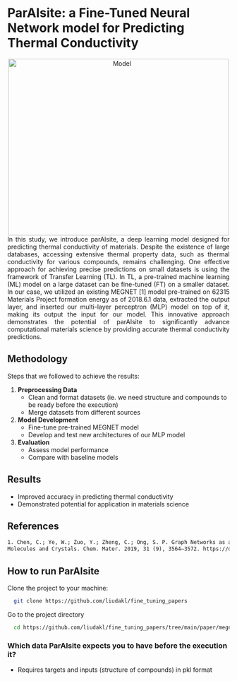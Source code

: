 # ParAIsite: a Fine-Tuned Neural Network model for Predicting Thermal Conductivity


<div align="center">
<img src="https://github.com/liudakl/fine_tuning_papers/blob/main/paper/ParAIsite.png?raw=true" alt="Model" width="500" height="400">
</div>

<div style="text-align: justify;">
In this study, we introduce parAIsite, a deep learning model designed for predicting thermal conductivity of materials. Despite the existence of large databases, accessing extensive thermal property data, such as thermal conductivity for various compounds, remains challenging. One effective approach for achieving precise predictions on small datasets is using the framework of Transfer Learning (TL). In TL, a pre-trained machine learning (ML) model on a large dataset can be fine-tuned (FT) on a smaller dataset. In our case, we utilized an existing MEGNET [1] model pre-trained on 62315 Materials Project formation energy as of 2018.6.1 data, extracted the output layer, and inserted our multi-layer perceptron (MLP) model on top of it, making its output the input for our model. This innovative approach demonstrates the potential of parAIsite to significantly advance computational materials science by providing accurate thermal conductivity predictions.
</div>

## Methodology 

Steps that we followed to achieve the results: 

1. **Preprocessing Data**
   - Clean and format datasets (ie. we need structure and compounds to be ready before the execution)
   - Merge datasets from different sources
2. **Model Development**
   - Fine-tune pre-trained MEGNET model 
   - Develop and test new architectures of our MLP model 
3. **Evaluation**
   - Assess model performance
   - Compare with baseline models

## Results

- Improved accuracy in predicting thermal conductivity
- Demonstrated potential for application in materials science

## References

```txt
1. Chen, C.; Ye, W.; Zuo, Y.; Zheng, C.; Ong, S. P. Graph Networks as a Universal Machine Learning Framework for
Molecules and Crystals. Chem. Mater. 2019, 31 (9), 3564–3572. https://doi.org/10.1021/acs.chemmater.9b01294.
```

## How to run ParAIsite

Clone the project to your machine:

```bash
  git clone https://github.com/liudakl/fine_tuning_papers 
```

Go to the project directory

```bash
  cd https://github.com/liudakl/fine_tuning_papers/tree/main/paper/megnet_p31/pytorch/matgl-main/src
```

### Which data ParAIsite expects you to have before the execution it? 

- Requires targets and inputs (structure of compounds) in pkl format



